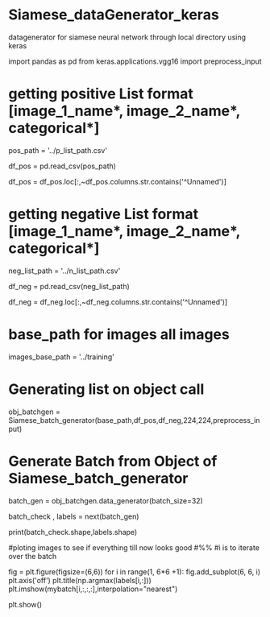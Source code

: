 # Siamese_dataGenerator_keras
datagenerator for siamese neural network through local directory using keras

import pandas as pd
from keras.applications.vgg16 import preprocess_input


# getting positive List format [image_1_name*, image_2_name*, categorical*]
pos_path = '../p_list_path.csv'

df_pos = pd.read_csv(pos_path)

df_pos  = df_pos.loc[:,~df_pos.columns.str.contains('^Unnamed')]

# getting negative List format [image_1_name*, image_2_name*, categorical*]
neg_list_path = '../n_list_path.csv'

df_neg = pd.read_csv(neg_list_path)

df_neg  = df_neg.loc[:,~df_neg.columns.str.contains('^Unnamed')]

# base_path for images all images
images_base_path = '../training'

# Generating list on object call
obj_batchgen = Siamese_batch_generator(base_path,df_pos,df_neg,224,224,preprocess_input) 

# Generate Batch from Object of Siamese_batch_generator

batch_gen = obj_batchgen.data_generator(batch_size=32)

batch_check , labels = next(batch_gen)

print(batch_check.shape,labels.shape)


#ploting images to see if everything till now looks good
#%%
#i is to iterate over the batch

fig = plt.figure(figsize=(6,6))
for i in range(1, 6*6 +1):
    fig.add_subplot(6, 6, i)
    plt.axis('off')
    plt.title(np.argmax(labels[i,:]))
    plt.imshow(mybatch[i,:,:,:],interpolation="nearest")

plt.show()
